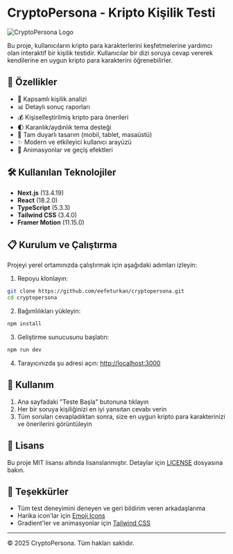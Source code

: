 # CryptoPersona - Kripto Kişilik Testi

![CryptoPersona Logo](https://i.ibb.co/PGQm7v6/cryptopersona-logo.png)

Bu proje, kullanıcıların kripto para karakterlerini keşfetmelerine yardımcı olan interaktif bir kişilik testidir. Kullanıcılar bir dizi soruya cevap vererek kendilerine en uygun kripto para karakterini öğrenebilirler.

## 🚀 Özellikler

- 🧠 Kapsamlı kişilik analizi
- 📊 Detaylı sonuç raporları
- 💰 Kişiselleştirilmiş kripto para önerileri
- 🌓 Karanlık/aydınlık tema desteği
- 📱 Tam duyarlı tasarım (mobil, tablet, masaüstü)
- ✨ Modern ve etkileyici kullanıcı arayüzü
- 🔄 Animasyonlar ve geçiş efektleri

## 🛠️ Kullanılan Teknolojiler

- **Next.js** (13.4.19)
- **React** (18.2.0)
- **TypeScript** (5.3.3)
- **Tailwind CSS** (3.4.0)
- **Framer Motion** (11.15.0)

## 📋 Kurulum ve Çalıştırma

Projeyi yerel ortamınızda çalıştırmak için aşağıdaki adımları izleyin:

1. Repoyu klonlayın:
```bash
git clone https://github.com/eefeturkan/cryptopersona.git
cd cryptopersona
```

2. Bağımlılıkları yükleyin:
```bash
npm install
```

3. Geliştirme sunucusunu başlatın:
```bash
npm run dev
```

4. Tarayıcınızda şu adresi açın: [http://localhost:3000](http://localhost:3000)


## 📝 Kullanım

1. Ana sayfadaki "Teste Başla" butonuna tıklayın
2. Her bir soruya kişiliğinizi en iyi yansıtan cevabı verin
3. Tüm soruları cevapladıktan sonra, size en uygun kripto para karakterinizi ve önerilerini görüntüleyin


## 📄 Lisans

Bu proje MIT lisansı altında lisanslanmıştır. Detaylar için [LICENSE](LICENSE) dosyasına bakın.

## 💖 Teşekkürler

- Tüm test deneyimini deneyen ve geri bildirim veren arkadaşlarıma
- Harika icon'lar için [Emoji Icons](https://emojipedia.org/)
- Gradient'ler ve animasyonlar için [Tailwind CSS](https://tailwindcss.com/)

---

&copy; 2025 CryptoPersona. Tüm hakları saklıdır. 